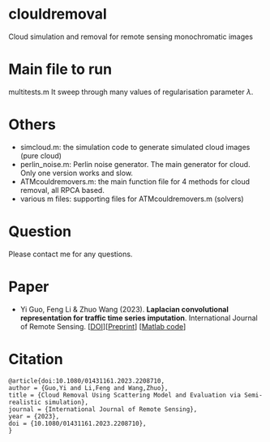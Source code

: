 # clouldremoval
Cloud simulation and removal for remote sensing monochromatic images 

# Main file to run
multitests.m
It sweep through many values of regularisation parameter $\lambda$. 

# Others
- simcloud.m: the simulation code to generate simulated cloud images (pure cloud)
- perlin_noise.m: Perlin noise generator. The main generator for cloud. Only one version works and slow. 
- ATMcouldremovers.m: the main function file for 4 methods for cloud removal, all RPCA based. 
- various m files: supporting files for ATMcouldremovers.m (solvers)

# Question
Please contact me for any questions. 

# Paper
- Yi Guo, Feng Li & Zhuo Wang (2023). **Laplacian convolutional representation for traffic time series imputation**. International Journal of Remote Sensing. [[DOI](https://doi.org/10.1080/01431161.2023.2208710)][[Preprint](https://arxiv.org/abs/2210.01981)] [[Matlab code](https://github.com/yguo-wsu/clouldremoval)]

# Citation
```
@article{doi:10.1080/01431161.2023.2208710,
author = {Guo,Yi and Li,Feng and Wang,Zhuo},
title = {Cloud Removal Using Scattering Model and Evaluation via Semi-realistic simulation},
journal = {International Journal of Remote Sensing},
year = {2023},
doi = {10.1080/01431161.2023.2208710},
}
```
